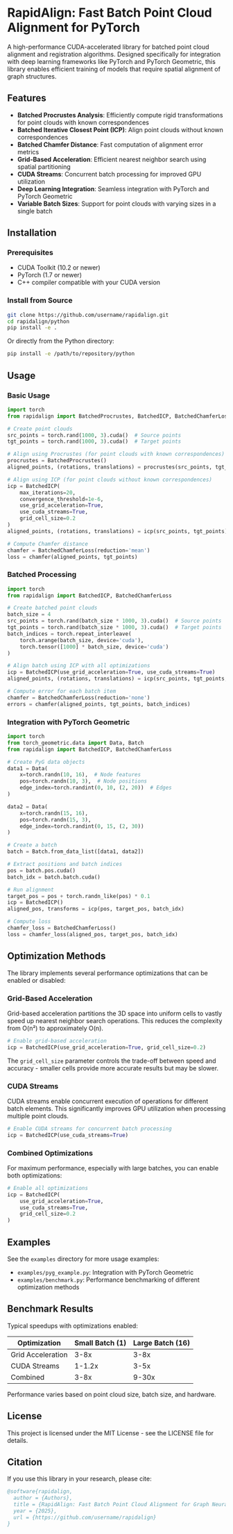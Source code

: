 # RapidAlign: Fast Batch Point Cloud Alignment for PyTorch

A high-performance CUDA-accelerated library for batched point cloud alignment and registration algorithms. Designed specifically for integration with deep learning frameworks like PyTorch and PyTorch Geometric, this library enables efficient training of models that require spatial alignment of graph structures.

## Features

- **Batched Procrustes Analysis**: Efficiently compute rigid transformations for point clouds with known correspondences
- **Batched Iterative Closest Point (ICP)**: Align point clouds without known correspondences
- **Batched Chamfer Distance**: Fast computation of alignment error metrics
- **Grid-Based Acceleration**: Efficient nearest neighbor search using spatial partitioning
- **CUDA Streams**: Concurrent batch processing for improved GPU utilization
- **Deep Learning Integration**: Seamless integration with PyTorch and PyTorch Geometric
- **Variable Batch Sizes**: Support for point clouds with varying sizes in a single batch

## Installation

### Prerequisites

- CUDA Toolkit (10.2 or newer)
- PyTorch (1.7 or newer)
- C++ compiler compatible with your CUDA version

### Install from Source

```bash
git clone https://github.com/username/rapidalign.git
cd rapidalign/python
pip install -e .
```

Or directly from the Python directory:

```bash
pip install -e /path/to/repository/python
```

## Usage

### Basic Usage

```python
import torch
from rapidalign import BatchedProcrustes, BatchedICP, BatchedChamferLoss

# Create point clouds
src_points = torch.rand(1000, 3).cuda()  # Source points
tgt_points = torch.rand(1000, 3).cuda()  # Target points

# Align using Procrustes (for point clouds with known correspondences)
procrustes = BatchedProcrustes()
aligned_points, (rotations, translations) = procrustes(src_points, tgt_points)

# Align using ICP (for point clouds without known correspondences)
icp = BatchedICP(
    max_iterations=20, 
    convergence_threshold=1e-6,
    use_grid_acceleration=True,
    use_cuda_streams=True,
    grid_cell_size=0.2
)
aligned_points, (rotations, translations) = icp(src_points, tgt_points)

# Compute Chamfer distance
chamfer = BatchedChamferLoss(reduction='mean')
loss = chamfer(aligned_points, tgt_points)
```

### Batched Processing

```python
import torch
from rapidalign import BatchedICP, BatchedChamferLoss

# Create batched point clouds
batch_size = 4
src_points = torch.rand(batch_size * 1000, 3).cuda()  # Source points
tgt_points = torch.rand(batch_size * 1000, 3).cuda()  # Target points
batch_indices = torch.repeat_interleave(
    torch.arange(batch_size, device='cuda'), 
    torch.tensor([1000] * batch_size, device='cuda')
)

# Align batch using ICP with all optimizations
icp = BatchedICP(use_grid_acceleration=True, use_cuda_streams=True)
aligned_points, (rotations, translations) = icp(src_points, tgt_points, batch_indices)

# Compute error for each batch item
chamfer = BatchedChamferLoss(reduction='none')
errors = chamfer(aligned_points, tgt_points, batch_indices)
```

### Integration with PyTorch Geometric

```python
import torch
from torch_geometric.data import Data, Batch
from rapidalign import BatchedICP, BatchedChamferLoss

# Create PyG data objects
data1 = Data(
    x=torch.randn(10, 16),  # Node features
    pos=torch.randn(10, 3),  # Node positions
    edge_index=torch.randint(0, 10, (2, 20))  # Edges
)

data2 = Data(
    x=torch.randn(15, 16),
    pos=torch.randn(15, 3),
    edge_index=torch.randint(0, 15, (2, 30))
)

# Create a batch
batch = Batch.from_data_list([data1, data2])

# Extract positions and batch indices
pos = batch.pos.cuda()
batch_idx = batch.batch.cuda()

# Run alignment
target_pos = pos + torch.randn_like(pos) * 0.1
icp = BatchedICP()
aligned_pos, transforms = icp(pos, target_pos, batch_idx)

# Compute loss
chamfer_loss = BatchedChamferLoss()
loss = chamfer_loss(aligned_pos, target_pos, batch_idx)
```

## Optimization Methods

The library implements several performance optimizations that can be enabled or disabled:

### Grid-Based Acceleration

Grid-based acceleration partitions the 3D space into uniform cells to vastly speed up nearest neighbor search operations. This reduces the complexity from O(n²) to approximately O(n).

```python
# Enable grid-based acceleration
icp = BatchedICP(use_grid_acceleration=True, grid_cell_size=0.2)
```

The `grid_cell_size` parameter controls the trade-off between speed and accuracy - smaller cells provide more accurate results but may be slower.

### CUDA Streams

CUDA streams enable concurrent execution of operations for different batch elements. This significantly improves GPU utilization when processing multiple point clouds.

```python
# Enable CUDA streams for concurrent batch processing
icp = BatchedICP(use_cuda_streams=True)
```

### Combined Optimizations

For maximum performance, especially with large batches, you can enable both optimizations:

```python
# Enable all optimizations
icp = BatchedICP(
    use_grid_acceleration=True,
    use_cuda_streams=True,
    grid_cell_size=0.2
)
```

## Examples

See the `examples` directory for more usage examples:

- `examples/pyg_example.py`: Integration with PyTorch Geometric
- `examples/benchmark.py`: Performance benchmarking of different optimization methods

## Benchmark Results

Typical speedups with optimizations enabled:

| Optimization          | Small Batch (1) | Large Batch (16) |
|-----------------------|-----------------|------------------|
| Grid Acceleration     | 3-8x            | 3-8x             |
| CUDA Streams          | 1-1.2x          | 3-5x             |
| Combined              | 3-8x            | 9-30x            |

Performance varies based on point cloud size, batch size, and hardware.

## License

This project is licensed under the MIT License - see the LICENSE file for details.

## Citation

If you use this library in your research, please cite:

```bibtex
@software{rapidalign,
  author = {Authors},
  title = {RapidAlign: Fast Batch Point Cloud Alignment for Graph Neural Networks},
  year = {2025},
  url = {https://github.com/username/rapidalign}
}
```